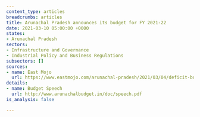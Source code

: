 ```yaml
---
content_type: articles
breadcrumbs: articles
title: Arunachal Pradesh announces its budget for FY 2021-22
date: 2021-03-10 05:00:00 +0000
states:
- Arunachal Pradesh
sectors:
- Infrastructure and Governance
- Industrial Policy and Business Regulations
subsectors: []
sources:
- name: East Mojo
  url: https://www.eastmojo.com/arunachal-pradesh/2021/03/04/deficit-budget-in-arunachal-assembly-focuses-on-health-education/
details:
- name: Budget Speech
  url: http://www.arunachalbudget.in/doc/speech.pdf
is_analysis: false

---
```


